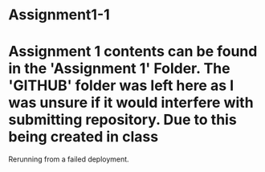 # Assignment1-1
# Assignment 1 contents can be found in the 'Assignment 1' Folder. The 'GITHUB' folder was left here as I was unsure if it would interfere with submitting repository. Due to this being created in class
Rerunning from a failed deployment.
